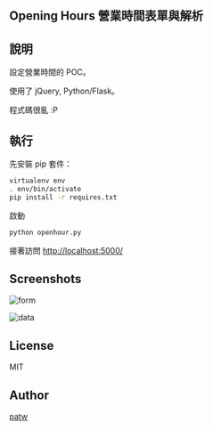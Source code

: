 Opening Hours 營業時間表單與解析
---

## 說明

設定營業時間的 POC。

使用了 jQuery, Python/Flask。

程式碼很亂 :P


## 執行

先安裝 pip 套件：

```bash
virtualenv env
. env/bin/activate
pip install -r requires.txt
```

啟動

```bash
python openhour.py
```

接著訪問 [http://localhost:5000/](http://localhost:5000/)


## Screenshots

![form](http://i.imgur.com/GwhgaxF.png)

![data](http://i.imgur.com/YWvTVVK.png)


## License

MIT


## Author

[patw](http://patw.me)
